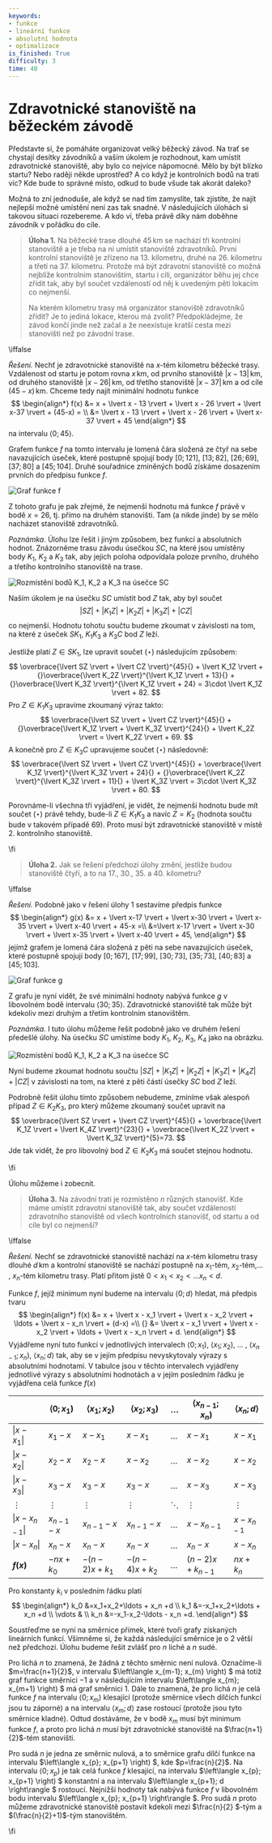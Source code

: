 ```yaml
---
keywords:
- funkce
- lineární funkce
- absolutní hodnota
- optimalizace
is_finished: True
difficulty: 3
time: 40
---
```


# Zdravotnické stanoviště na běžeckém závodě

Představte si, že pomáháte organizovat velký běžecký závod. Na trať se chystají desítky závodníků 
a vaším úkolem je rozhodnout, kam umístit zdravotnické stanoviště, aby bylo co nejvíce nápomocné. 
Mělo by být blízko startu? Nebo raději někde uprostřed? A co když je kontrolních bodů na trati víc? 
Kde bude to správné místo, odkud to bude všude tak akorát daleko?

Možná to zní jednoduše, ale když se nad tím zamyslíte, tak zjistíte, že najít nejlepší možné umístění není 
zas tak snadné. V následujících úlohách si takovou situaci rozebereme. A kdo ví, třeba právě díky nám doběhne 
závodník v pořádku do cíle.

>**Úloha 1.** Na běžecké trase dlouhé $45\,\text{km}$ se nachází tři kontrolní stanoviště 
>a je třeba na ni umístit stanoviště zdravotníků. První kontrolní stanoviště je 
>zřízeno na 13. kilometru, druhé na 26. kilometru a třetí na 37. kilometru. 
>Protože má být zdravotní stanoviště co možná nejblíže kontrolním stanovištím, 
>startu i cíli, organizátor běhu jej chce zřídit tak, aby byl součet vzdáleností od něj 
>k uvedeným pěti lokacím co nejmenší.
>
>Na kterém kilometru trasy má organizátor stanoviště zdravotníků zřídit? 
>Je to jediná lokace, kterou má zvolit? Předpokládejme, že závod končí jinde 
>než začal a že neexistuje kratší cesta mezi stanovišti než po závodní trase.

\iffalse

*Řešení.* Nechť je zdravotnické stanoviště na $x$-tém kilometru běžecké trasy. 
Vzdálenost od startu je potom rovna $x\,\text{km}$, od prvního stanoviště 
$\lvert x - 13 \rvert\,\text{km}$, od druhého stanoviště $\lvert x - 26 \rvert\,\text{km}$, 
od třetího stanoviště $\lvert x-37 \rvert\,\text{km}$ a od cíle $(45-x)\,\text{km}$. 
Chceme tedy najít minimální hodnotu funkce
$$
\begin{align*}
f(x) &= x + \lvert x - 13 \rvert + \lvert x - 26 \rvert + \lvert x-37 \rvert + (45-x) = \\
&= \lvert x - 13 \rvert + \lvert x - 26 \rvert + \lvert x-37 \rvert + 45
\end{align*}
$$
na intervalu $\langle 0;45\rangle$.

Grafem funkce $f$ na tomto intervalu je lomená čára složená ze čtyř na 
sebe navazujících úseček, které postupně spojují body $[0;121]$, 
$[13;82]$, $[26;69]$, $[37;80]$ a $[45;104]$. Druhé souřadnice zmíněných 
bodů získáme dosazením prvních do předpisu funkce $f$. 

 ![Graf funkce $f$](math4you_00047_01.svg)

Z tohoto grafu je pak zřejmé, že nejmenší hodnotu má funkce $f$ právě v 
bodě $x=26$, tj. přímo na druhém stanovišti. Tam (a nikde jinde) by se 
mělo nacházet stanoviště zdravotníků.

*Poznámka*. Úlohu lze řešit i jiným způsobem, bez funkcí a absolutních 
hodnot. Znázorněme trasu závodu úsečkou $SC$, na které jsou umístěny 
body $K_1$, $K_2$ a $K_3$ tak, aby jejich poloha odpovídala poloze 
prvního, druhého a třetího kontrolního stanoviště na trase.

 ![Rozmístění bodů $K_1$, $K_2$ a $K_3$ na úsečce $SC$](math4you_00047_02.svg)

Naším úkolem je na úsečku $SC$ umístit bod $Z$ tak, aby byl součet 
$$
\lvert SZ \rvert + \lvert K_1Z \rvert + \lvert K_2Z \rvert + \lvert K_3Z \rvert + \lvert CZ \rvert \tag{$\star$}
$$
co nejmenší. Hodnotu tohotu součtu budeme zkoumat v závislosti na tom, 
na které z úseček $SK_1$, $K_1K_3$ a $K_3C$ bod $Z$ leží.

Jestliže platí $Z\in SK_1$, lze upravit součet $(\star)$ následujícím způsobem:
$$
\overbrace{\lvert SZ \rvert + \lvert CZ \rvert}^{45}{} + \lvert K_1Z \rvert + {}\overbrace{\lvert K_2Z \rvert}^{\lvert K_1Z \rvert + 13}{} + {}\overbrace{\lvert K_3Z \rvert}^{\lvert K_1Z \rvert + 24} = 3\cdot \lvert K_1Z \rvert + 82.
$$
Pro $Z\in K_1K_3$ upravíme zkoumaný výraz takto:
$$
\overbrace{\lvert SZ \rvert + \lvert CZ \rvert}^{45}{}  + {}\overbrace{\lvert K_1Z \rvert + \lvert K_3Z \rvert}^{24}{} + \lvert K_2Z \rvert = \lvert K_2Z \rvert + 69.
$$
A konečně pro $Z\in K_3C$ upravujeme součet $(\star)$ následovně:
$$
\overbrace{\lvert SZ \rvert + \lvert CZ \rvert}^{45}{}  + \overbrace{\lvert K_1Z \rvert}^{\lvert K_3Z \rvert + 24}{} + {}\overbrace{\lvert K_2Z \rvert}^{\lvert K_3Z \rvert + 11}{} + \lvert K_3Z \rvert = 3\cdot \lvert K_3Z \rvert + 80.
$$

Porovnáme-li všechna tři vyjádření, je vidět, že nejmenší hodnotu bude mít 
součet $(\star)$ právě tehdy, bude-li $Z\in K_1K_3$ a navíc $Z=K_2$ (hodnota součtu 
bude v takovém případě $69$). Proto musí být zdravotnické stanoviště 
v místě 2. kontrolního stanoviště.

\fi

> **Úloha 2.** Jak se řešení předchozí úlohy změní, jestliže budou 
stanoviště čtyři, a to na 17., 30., 35. a 40. kilometru?

\iffalse

*Řešení.* Podobně jako v řešení úlohy 1 sestavíme předpis funkce
$$
\begin{align*}
g(x) &= x + \lvert x-17 \rvert + \lvert x-30 \rvert + \lvert x-35 \rvert + \lvert x-40 \rvert + 45-x =\\
&=\lvert x-17 \rvert + \lvert x-30 \rvert + \lvert x-35 \rvert + \lvert x-40 \rvert + 45,
\end{align*}
$$
jejímž grafem je lomená čára složená z pěti na sebe navazujících 
úseček, které postupně spojují body $[0;167]$, $[17;99]$, $[30;73]$, 
$[35;73]$, $[40;83]$ a $[45;103]$. 

 ![Graf funkce $g$](math4you_00047_03.svg)

Z grafu je nyní vidět, že své minimální hodnoty nabývá funkce $g$ v 
libovolném bodě intervalu $\langle 30;35 \rangle$. Zdravotnické 
stanoviště tak může být kdekoliv mezi druhým a třetím kontrolním 
stanovištěm.

*Poznámka.* I tuto úlohu můžeme řešit podobně jako ve druhém řešení 
předešlé úlohy. Na úsečku $SC$ umístíme body $K_1$, $K_2$, $K_3$, $K_4$ 
jako na obrázku. 

 ![Rozmístění bodů $K_1$, $K_2$ a $K_3$ na úsečce $SC$](math4you_00047_04.svg)

Nyní budeme zkoumat hodnotu součtu $\lvert SZ \rvert + \lvert K_1Z \rvert + \lvert K_2Z \rvert + \lvert K_3Z \rvert + \lvert K_4Z \rvert + \lvert CZ \rvert$ 
v závislosti na tom, na které z pěti částí úsečky $SC$ bod $Z$ leží. 

Podrobně řešit úlohu tímto způsobem nebudeme, zmíníme však alespoň 
případ $Z\in K_2K_3$, pro který můžeme zkoumaný součet upravit na
$$
\overbrace{\lvert SZ \rvert + \lvert CZ \rvert}^{45}{} + \overbrace{\lvert K_1Z \rvert + \lvert K_4Z \rvert}^{23}{} + \overbrace{\lvert K_2Z \rvert + \lvert K_3Z \rvert}^{5}=73.
$$
Jde tak vidět, že pro libovolný bod $Z\in K_2K_3$ má součet stejnou 
hodnotu.

\fi

Úlohu můžeme i zobecnit.

> **Úloha 3.** Na závodní trati je rozmístěno $n$ různých stanovišť. 
> Kde máme umístit zdravotní stanoviště tak, aby součet vzdáleností 
> zdravotního stanoviště od všech kontrolních stanovišť, od startu a od 
> cíle byl co nejmenší?

\iffalse

*Řešení.* Nechť se zdravotnické stanoviště nachází na $x$-tém kilometru 
trasy dlouhé $d\,\text{km}$ a kontrolní stanoviště se nachází postupně 
na $x_1$-tém, $x_2$-tém,$\ldots$ , $x_n$-tém kilometru trasy. Platí 
přitom jistě $0 < x_1 < x_2 < \ldots x_n < d$. 

Funkce $f$, jejíž minimum nyní budeme na intervalu $\langle 0;d \rangle$ 
hledat, má předpis tvaru
$$
\begin{align*}
f(x) &= x + \lvert x - x_1 \rvert +  \lvert x - x_2 \rvert + \ldots + \lvert x - x_n \rvert + (d-x) =\\
{} &= \lvert x - x_1 \rvert +  \lvert x - x_2 \rvert + \ldots + \lvert x - x_n \rvert + d.
\end{align*}
$$
Vyjádřeme nyní tuto funkci v jednotlivých intervalech $\langle 0;x_1 )$, $\langle x_1;x_2 )$, $\ldots$ , $\langle x_{n-1};x_n )$, $\langle x_n;d \rangle$ 
tak, aby se v jejím předpisu nevyskytovaly výrazy s absolutními 
hodnotami. V tabulce jsou v těchto intervalech vyjádřeny jednotlivé 
výrazy s absolutními hodnotách a v jejím posledním řádku je vyjádřena 
celá funkce $f(x)$ 

|                           | $\langle 0;x_1 )$ | $\langle x_1;x_2 )$ | $\langle x_2;x_3 )$ | $\ldots$ | $\langle x_{n-1};x_n )$ | $\langle x_n;d \rangle$ |
|---------------------------|-------------------|---------------------|---------------------|----------|--------------------------|--------------------------|
| $\lvert x - x_1 \rvert$   | $x_1 - x$         | $x - x_1$           | $x - x_1$           | $\ldots$ | $x - x_1$                | $x - x_1$                |
| $\lvert x - x_2 \rvert$   | $x_2 - x$         | $x_2 - x$           | $x - x_2$           | $\ldots$ | $x - x_2$                | $x - x_2$                |
| $\lvert x - x_3 \rvert$   | $x_3 - x$         | $x_3 - x$           | $x_3 - x$           | $\ldots$ | $x - x_3$                | $x - x_3$                |
| $\vdots$                  | $\vdots$          | $\vdots$            | $\vdots$            | $\ddots$ | $\vdots$                 | $\vdots$                 |
| $\lvert x - x_{n-1} \rvert$ | $x_{n-1} - x$     | $x_{n-1} - x$       | $x_{n-1} - x$       | $\ldots$ | $x - x_{n-1}$            | $x - x_{n-1}$            |
| $\lvert x - x_n \rvert$   | $x_n - x$         | $x_n - x$           | $x_n - x$           | $\ldots$ | $x_n - x$                | $x - x_n$                |
| **$f(x)$**                | $-nx + k_0$       | $-(n-2)x + k_1$     | $-(n-4)x + k_2$     | $\ldots$ | $(n-2)x + k_{n-1}$       | $nx + k_n$               |


Pro konstanty $k_i$ v posledním řádku platí
$$
\begin{align*}
k_0 &=x_1+x_2+\ldots + x_n +d \\
k_1 &=-x_1+x_2+\ldots + x_n +d \\
\vdots & \\
k_n &=-x_1-x_2-\ldots - x_n +d.
\end{align*}
$$

Soustřeďme se nyní na směrnice přímek, které tvoři grafy získaných 
lineárních funkcí. Všimněme si, že každá následující směrnice je o 2 
větší než předchozí. Úlohu budeme řešit zvlášť pro $n$ liché a $n$ sudé.

Pro lichá $n$ to znamená, že žádná z těchto směrnic není nulová. 
Označíme-li $m=\frac{n+1}{2}$, v intervalu $\left\langle x_{m-1}; x_{m} \right) $ 
má totiž graf funkce směrnici $-1$ a v následujícím intervalu 
$\left\langle x_{m}; x_{m+1} \right) $ má graf směrnici 1. Dále to 
znamená, že pro lichá $n$ je celá funkce $f$ na intervalu $\left\langle 0; x_{m} \right)$ 
klesající (protože směrnice všech dílčích funkcí jsou tu záporné) a na 
intervalu $\left\langle x_{m};d \right\rangle$ zase rostoucí (protože 
jsou tyto směrnice kladné). Odtud dostáváme, že v bodě $x_{m}$ musí být 
minimum funkce $f$, a proto pro lichá $n$ musí být zdravotnické 
stanoviště na $\frac{n+1}{2}$-tém stanovišti.

Pro sudá $n$ je jedna ze směrnic nulová, a to směrnice grafu dílčí 
funkce na intervalu $\left\langle x_{p}; x_{p+1} \right) $, kde $p=\frac{n}{2}$. 
Na intervalu $\left\langle 0; x_{p} \right)$ je tak celá funkce $f$ 
klesající, na intervalu $\left\langle x_{p}; x_{p+1} \right) $ 
konstantní a na intervalu  $\left\langle x_{p+1}; d \right\rangle $ 
rostoucí. Nejnižší hodnoty tak nabývá funkce $f$ v libovolném bodu 
intervalu $\left\langle x_{p}; x_{p+1} \right\rangle $. Pro sudá $n$ 
proto můžeme zdravotnické stanoviště postavit kdekoli mezi $\frac{n}{2}
$-tým a $(\frac{n}{2}+1)$-tým stanovištěm.

\fi
